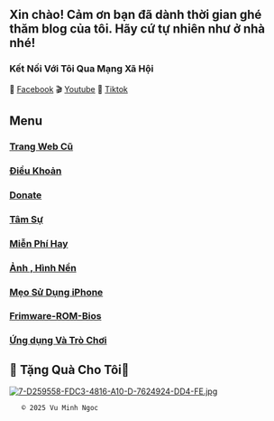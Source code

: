 ## Xin chào! Cảm ơn bạn đã dành thời gian ghé thăm blog của tôi. Hãy cứ tự nhiên như ở nhà nhé!


### Kết Nối Với Tôi Qua Mạng Xã Hội

🛜 [Facebook](https://www.facebook.com/share/ndTFfxYv341qvp2u/?mibextid=LQQJ4d)
🎬 [Youtube](https://youtube.com/@vmnit?si=6dEH_U5U6u3dkWKH)
🌁 [Tiktok](https://www.tiktok.com/@vuminhngoc113?_t=8poWrP6S3M8&_r=1)





## Menu

### [Trang Web Cũ](http://vmnit.mobie.in)



### [Điều Khoản ](https://github.com/vuminhngocpt/Tam-su-cua-toi/blob/main/README.md)


### [ Donate ](https://github.com/vuminhngocpt/Donate-Ung-ho-Admin)


### [Tâm Sự](https://github.com/vuminhngocpt/gioithieivetoi)


### [Miễn Phí Hay](https://github.com/vuminhngocpt/thinghiemvatesst)


### [ Ảnh , Hình Nền ](https://github.com/vuminhngocpt/Hinhnendt)
 

### [Mẹo Sử Dụng iPhone](https://github.com/vuminhngocpt/Danh-cho-nguoi-khuyet-tat)


### [Frimware-ROM-Bios](https://github.com/vuminhngocpt/Up-rom/blob/main/README.md)


### [Ứng dụng Và Trò Chơi](https://github.com/vuminhngocpt/Ungdungs60/blob/main/README.md)




        
## 🎁 Tặng Quà Cho Tôi🧧

[![7-D259558-FDC3-4816-A10-D-7624924-DD4-FE.jpg](https://i.postimg.cc/8zvtkbnP/7-D259558-FDC3-4816-A10-D-7624924-DD4-FE.jpg)](https://postimg.cc/Yvp1bQHJ)



       © 2025 Vu Minh Ngoc
